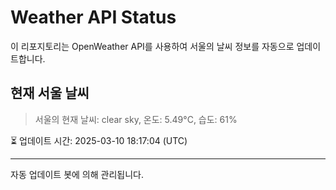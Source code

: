 
# Weather API Status

이 리포지토리는 OpenWeather API를 사용하여 서울의 날씨 정보를 자동으로 업데이트합니다.

## 현재 서울 날씨
> 서울의 현재 날씨: clear sky, 온도: 5.49°C, 습도: 61%

⏳ 업데이트 시간: 2025-03-10 18:17:04 (UTC)

---
자동 업데이트 봇에 의해 관리됩니다.
